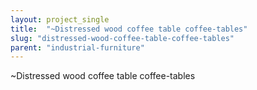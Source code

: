 ```yaml
---
layout: project_single
title:  "~Distressed wood coffee table coffee-tables"
slug: "distressed-wood-coffee-table-coffee-tables"
parent: "industrial-furniture"
---
```

~Distressed wood coffee table coffee-tables